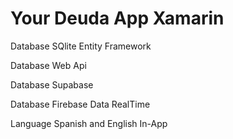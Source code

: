 <h1>Your Deuda App Xamarin </h1>
  
<p>Database SQlite Entity Framework</p>
<p>Database Web Api </p>
<p>Database Supabase</p>
<p>Database Firebase Data RealTime</p>
<p>Language Spanish and English In-App</p>

<Image src="" />




